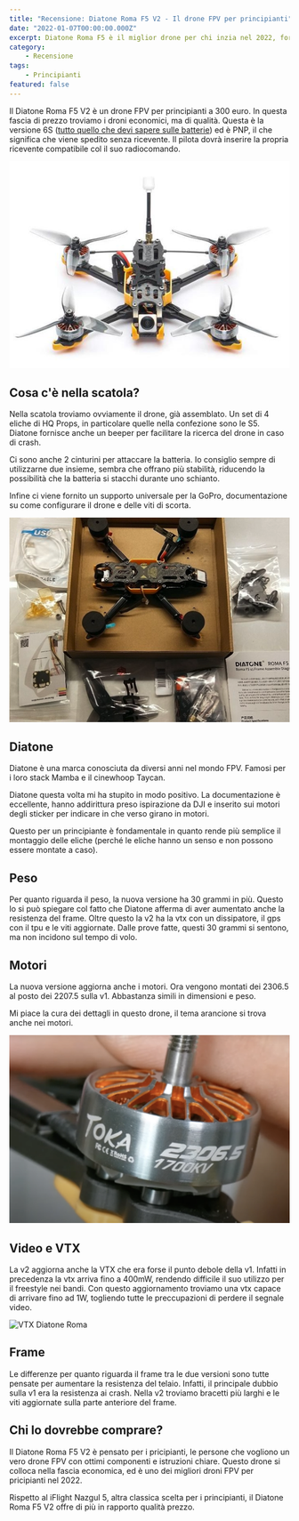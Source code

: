 ```yaml
---
title: "Recensione: Diatone Roma F5 V2 - Il drone FPV per principianti"
date: "2022-01-07T00:00:00.000Z"
excerpt: Diatone Roma F5 è il miglior drone per chi inzia nel 2022, forse anche meglio dell'iFlight Nazgul. E' economico, con istruzioni chiare e ottima qualità
category:
    - Recensione
tags: 
    - Principianti
featured: false
---
```


Il Diatone Roma F5 V2 è un drone FPV per principianti a 300 euro. In questa fascia di prezzo troviamo i droni economici, ma di qualità. Questa è la versione 6S ([tutto quello che devi sapere sulle batterie](https://lucafpv.com/batterie-dei-droni)) ed è PNP, il che significa che viene spedito senza ricevente. Il pilota dovrà inserire la propria ricevente compatibile col il suo radiocomando.

![Diatone Roma v2](./drone.jpeg)

## Cosa c'è nella scatola?

Nella scatola troviamo ovviamente il drone, già assemblato. Un set di 4 eliche di HQ Props, in particolare quelle nella confezione sono le S5. Diatone fornisce anche un beeper per facilitare la ricerca del drone in caso di crash.

Ci sono anche 2 cinturini per attaccare la batteria. Io consiglio sempre di utilizzarne due insieme, sembra che offrano più stabilità, riducendo la possibilità che la batteria si stacchi durante uno schianto.

Infine ci viene fornito un supporto universale per la GoPro, documentazione su come configurare il drone e delle viti di scorta.

![Confezione Diatone Roma](./scatola.png)

## Diatone
Diatone è una marca conosciuta da diversi anni nel mondo FPV. Famosi per i loro stack Mamba e il cinewhoop Taycan.

Diatone questa volta mi ha stupito in modo positivo. La documentazione è eccellente, hanno addirittura preso ispirazione da DJI e inserito sui motori degli sticker per indicare in che verso girano in motori. 

Questo per un principiante è fondamentale in quanto rende più semplice il montaggio delle eliche (perché le eliche hanno un senso e non possono essere montate a caso). 

## Peso
Per quanto riguarda il peso, la nuova versione ha 30 grammi in più. Questo lo si può spiegare col fatto che Diatone afferma di aver aumentato anche la resistenza del frame. Oltre questo la v2 ha la vtx con un dissipatore, il gps con il tpu e le viti aggiornate. Dalle prove fatte, questi 30 grammi si sentono, ma non incidono sul tempo di volo.

## Motori
La nuova versione aggiorna anche i motori. Ora vengono montati dei 2306.5 al posto dei 2207.5 sulla v1. Abbastanza simili in dimensioni e peso. 

Mi piace la cura dei dettagli in questo drone, il tema arancione si trova anche nei motori.

![Motori Diatone Roma](./motori.png)

## Video e VTX
La v2 aggiorna anche la VTX che era forse il punto debole della v1. Infatti in precedenza la vtx arriva fino a 400mW, rendendo difficile il suo utilizzo per il freestyle nei bandi. Con questo aggiornamento troviamo una vtx capace di arrivare fino ad 1W, togliendo tutte le preccupazioni di perdere il segnale video.

![VTX Diatone Roma](./vtx.png)

## Frame
Le differenze per quanto riguarda il frame tra le due versioni sono tutte pensate per aumentare la resistenza del telaio. Infatti, il principale dubbio sulla v1 era la resistenza ai crash. Nella v2 troviamo bracetti più larghi e le viti aggiornate sulla parte anteriore del frame. 

## Chi lo dovrebbe comprare?
Il Diatone Roma F5 V2 è pensato per i pricipianti, le persone che vogliono un vero drone FPV con ottimi componenti e istruzioni chiare. Questo drone si colloca nella fascia economica, ed è uno dei migliori droni FPV per pricipianti nel 2022.

Rispetto al iFlight Nazgul 5, altra classica scelta per i principianti, il Diatone Roma F5 V2 offre di più in rapporto qualità prezzo. 